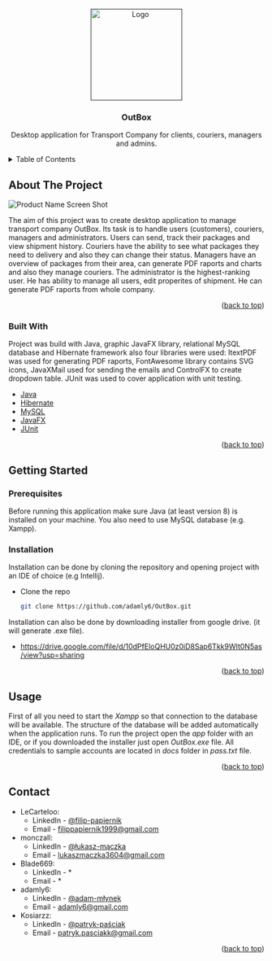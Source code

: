 <div id="top"></div>
<!-- PROJECT LOGO -->
<br />
<div align="center">
  <a href="">
    <img src="https://i.imgur.com/9akKVaH.png" alt="Logo" width="180" height="180">
  </a>

  <h3 align="center">OutBox</h3>

  <p align="center">
    
  Desktop application for Transport Company for clients, couriers, managers and admins.
    <br />
  </p>
</div>



<!-- TABLE OF CONTENTS -->
<details>
  <summary>Table of Contents</summary>
  <ol>
    <li>
      <a href="#about-the-project">About The Project</a>
      <ul>
        <li><a href="#built-with">Built With</a></li>
      </ul>
    </li>
    <li>
      <a href="#getting-started">Getting Started</a>
      <ul>
        <li><a href="#prerequisites">Prerequisites</a></li>
        <li><a href="#installation">Installation</a></li>
      </ul>
    </li>
    <li><a href="#usage">Usage</a></li>
    <li><a href="#contact">Contact</a></li>
  </ol>
</details>



<!-- ABOUT THE PROJECT -->
## About The Project

![Product Name Screen Shot][app-screenshot]

The aim of this project was to create desktop application to manage transport company OutBox. Its task is to handle users (customers), couriers, managers and administrators. Users can send, track their packages and view shipment history. Couriers have the ability to see what packages they need to delivery and also they can change their status. Managers have an overview of packages from their area, can generate PDF raports and charts and also they manage couriers. The administrator is the highest-ranking user. He has ability to manage all users, edit properites of shipment. He can generate PDF raports from whole company.


<p align="right">(<a href="#top">back to top</a>)</p>



### Built With

Project was build with Java, graphic JavaFX library, relational MySQL database and Hibernate framework also four libraries were used: ItextPDF was used for generating PDF raports, FontAwesome library contains SVG icons, JavaXMail used for sending the emails and ControlFX to create dropdown table. JUnit was used to cover application with unit testing.

* [Java](https://www.java.com/)
* [Hibernate](https://hibernate.org/)
* [MySQL](https://www.mysql.com/)
* [JavaFX](https://openjfx.io/)
* [JUnit](https://junit.org/junit5/)


<p align="right">(<a href="#top">back to top</a>)</p>

<!-- GETTING STARTED -->
## Getting Started

### Prerequisites

Before running this application make sure Java (at least version 8) is installed on your machine. You also need to use MySQL database (e.g. Xampp).

### Installation

Installation can be done by cloning the repository and opening project with an IDE of choice (e.g Intellij).

* Clone the repo
   ```sh
   git clone https://github.com/adamly6/OutBox.git
   ```
Installation can also be done by downloading installer from google drive. (it will generate .exe file).
* https://drive.google.com/file/d/10dPfEloQHU0z0iD8Sap6Tkk9WIt0N5as/view?usp=sharing

<p align="right">(<a href="#top">back to top</a>)</p>

## Usage

First of all you need to start the *Xampp* so that connection to the database will be available. The structure of the database will be added automatically when the application runs.
To run the project open the *app* folder with an IDE, or if you downloaded the installer just open *OutBox.exe* file.
All credentials to sample accounts are located in *docs* folder in *pass.txt* file.

<p align="right">(<a href="#top">back to top</a>)</p>

<!-- CONTACT -->
## Contact

* LeCarteloo:
  * LinkedIn - [@filip-papiernik](https://www.linkedin.com/in/filip-papiernik-390444230/)
  * Email - filippapiernik1999@gmail.com
* monczall:
  * LinkedIn - [@łukasz-mączka](https://www.linkedin.com/in/%C5%82ukasz-m%C4%85czka-38946b263/)
  * Email - lukaszmaczka3604@gmail.com
* Blade669:
  * LinkedIn - \*
  * Email - \*
* adamly6:
  * LinkedIn - [@adam-młynek](https://www.linkedin.com/in/adam-m%C5%82ynek-417b74218/)
  * Email - adamly6@gmail.com
* Kosiarzz:
  * LinkedIn - [@patryk-paściak](https://www.linkedin.com/in/patrykpasciak/)
  * Email - patryk.pasciakk@gmail.com

<p align="right">(<a href="#top">back to top</a>)</p>

<!-- MARKDOWN LINKS & IMAGES -->
[app-screenshot]: https://i.imgur.com/iL4FU3S.png
